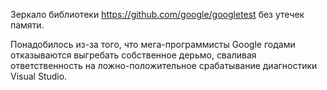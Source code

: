 Зеркало библиотеки https://github.com/google/googletest без утечек памяти.

Понадобилось из-за того, что мега-программисты Google годами отказываются выгребать собственное дерьмо, сваливая ответственность на ложно-положительное срабатывание диагностики Visual Studio.
